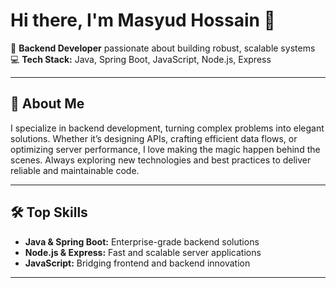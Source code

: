 # Hi there, I'm Masyud Hossain 👋

🚀 **Backend Developer** passionate about building robust, scalable systems  
💻 **Tech Stack:** Java, Spring Boot, JavaScript, Node.js, Express

---

## 🌟 About Me

I specialize in backend development, turning complex problems into elegant solutions. Whether it’s designing APIs, crafting efficient data flows, or optimizing server performance, I love making the magic happen behind the scenes. Always exploring new technologies and best practices to deliver reliable and maintainable code.

---

## 🛠️ Top Skills

- **Java & Spring Boot:** Enterprise-grade backend solutions
- **Node.js & Express:** Fast and scalable server applications
- **JavaScript:** Bridging frontend and backend innovation

---

<!--
**masyudhossain/masyudhossain** is a ✨ _special_ ✨ repository because its `README.md` (this file) appears on your GitHub profile.

Here are some ideas to get you started:

- 🔭 I’m currently working on ...
- 🌱 I’m currently learning ...
- 👯 I’m looking to collaborate on ...
- 🤔 I’m looking for help with ...
- 💬 Ask me about ...
- 📫 How to reach me: ...
- 😄 Pronouns: ...
- ⚡ Fun fact: ...
-->

